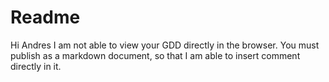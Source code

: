# Readme
Hi Andres I am not able to view your GDD directly in the browser. You must publish as a markdown document, so that I am able to insert comment directly in it.
